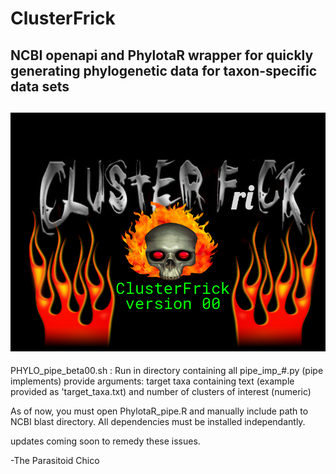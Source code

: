 # ClusterFrick
NCBI openapi and PhylotaR wrapper for quickly generating phylogenetic data for taxon-specific data sets
--------------------------------------------------------------------------------------------------------
![alt text](https://github.com/TheParasitoidChico/ClusterFrick/blob/master/ClusterFrick00_gitimage.png)
--------------------------------------------------------------------------------------------------------

PHYLO_pipe_beta00.sh : Run in directory containing all pipe_imp_#.py (pipe implements)
provide arguments: target taxa containing text (example provided as 'target_taxa.txt) and number of clusters of interest (numeric)

As of now, you must open PhylotaR_pipe.R and manually include path to NCBI blast directory.
All dependencies must be installed independantly.


updates coming soon to remedy these issues.

-The Parasitoid Chico
